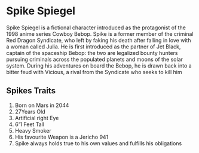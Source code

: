 # Spike Spiegel

Spike Spiegel is a fictional character introduced as the protagonist of the 1998 anime series Cowboy Bebop. Spike is a former member of the criminal Red Dragon Syndicate, who left by faking his death after falling in love with a woman called Julia. He is first introduced as the partner of Jet Black, captain of the spaceship Bebop: the two are legalized bounty hunters pursuing criminals across the populated planets and moons of the solar system. During his adventures on board the Bebop, he is drawn back into a bitter feud with Vicious, a rival from the Syndicate who seeks to kill him

## Spikes Traits
1. Born on Mars in 2044
2. 27Years Old
3. Artificial right Eye
4. 6'1 Feet Tall
5. Heavy Smoker
6. His favourite Weapon is a Jericho 941
7. Spike always holds true to his own values and fulfills his obligations
